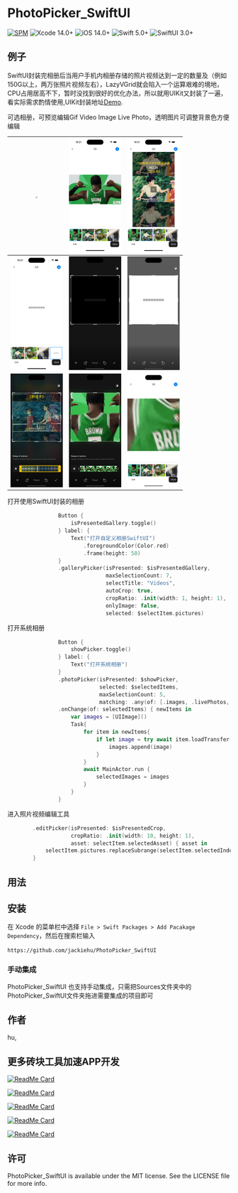 # PhotoPicker_SwiftUI


[![SPM](https://img.shields.io/badge/SPM-supported-DE5C43.svg?style=flat)](https://swift.org/package-manager/)
![Xcode 14.0+](https://img.shields.io/badge/Xcode-14.0%2B-blue.svg)
![iOS 14.0+](https://img.shields.io/badge/iOS-14.0%2B-blue.svg)
![Swift 5.0+](https://img.shields.io/badge/Swift-5.0%2B-orange.svg)
![SwiftUI 3.0+](https://img.shields.io/badge/SwiftUI-3.0%2B-orange.svg)

## 例子

SwiftUI封装完相册后当用户手机内相册存储的照片视频达到一定的数量及（例如150G以上，两万张照片视频左右），LazyVGrid就会陷入一个运算艰难的境地，CPU占用居高不下，暂时没找到很好的优化办法，所以就用UIKit又封装了一遍，看实际需求酌情使用,UIKit封装地址[Demo](https://github.com/jackiehu/PhotoPickerKit).

可选相册，可预览编辑Gif Video Image Live Photo，透明图片可调整背景色方便编辑

| <img src="Image/1.png" style="zoom:25%;" /> | <img src="Image/2.png" style="zoom:25%;" /> | <img src="Image/3.png" style="zoom:25%;" /> |
| ------------------------------------------- | ------------------------------------------- | ------------------------------------------- |
| <img src="Image/4.png" style="zoom:25%;" /> | <img src="Image/5.png" style="zoom:25%;" /> | <img src="Image/6.png" style="zoom:25%;" /> |
| <img src="Image/7.png" style="zoom:25%;" /> | <img src="Image/8.png" style="zoom:25%;" /> | <img src="Image/9.png" style="zoom:25%;" /> |

打开使用SwiftUI封装的相册

```swift
                Button {
                    isPresentedGallery.toggle()
                } label: {
                    Text("打开自定义相册SwiftUI")
                        .foregroundColor(Color.red)
                        .frame(height: 50)
                }
                .galleryPicker(isPresented: $isPresentedGallery,
                               maxSelectionCount: 7,
                               selectTitle: "Videos",
                               autoCrop: true,
                               cropRatio: .init(width: 1, height: 1),
                               onlyImage: false,
                               selected: $selectItem.pictures)
```

打开系统相册

```swift
                Button {
                    showPicker.toggle()
                } label: {
                    Text("打开系统相册")
                }
                .photoPicker(isPresented: $showPicker,
                             selected: $selectedItems,
                             maxSelectionCount: 5,
                             matching: .any(of: [.images, .livePhotos, .videos]))
                .onChange(of: selectedItems) { newItems in
                    var images = [UIImage]()
                    Task{
                        for item in newItems{
                            if let image = try await item.loadTransfer(type: UIImage.self){
                                images.append(image)
                            }
                        }
                        await MainActor.run {
                            selectedImages = images
                        }
                    }
                }
```

进入照片视频编辑工具

```swift
        .editPicker(isPresented: $isPresentedCrop,
                    cropRatio: .init(width: 10, height: 1),
                    asset: selectItem.selectedAsset) { asset in
            selectItem.pictures.replaceSubrange(selectItem.selectedIndex...selectItem.selectedIndex, with: [asset])
        }
```



## 用法


## 安装

在 Xcode 的菜单栏中选择 `File > Swift Packages > Add Pacakage Dependency`，然后在搜索栏输入

`https://github.com/jackiehu/PhotoPicker_SwiftUI`

### 手动集成

PhotoPicker_SwiftUI 也支持手动集成，只需把Sources文件夹中的PhotoPicker_SwiftUI文件夹拖进需要集成的项目即可


## 作者

hu, 

## 更多砖块工具加速APP开发

[![ReadMe Card](https://github-readme-stats.vercel.app/api/pin/?username=jackiehu&repo=SwiftMediator&theme=radical&locale=cn)](https://github.com/jackiehu/SwiftMediator)

[![ReadMe Card](https://github-readme-stats.vercel.app/api/pin/?username=jackiehu&repo=SwiftBrick&theme=radical&locale=cn)](https://github.com/jackiehu/SwiftBrick)

[![ReadMe Card](https://github-readme-stats.vercel.app/api/pin/?username=jackiehu&repo=SwiftLog&theme=radical&locale=cn)](https://github.com/jackiehu/SwiftLog)

[![ReadMe Card](https://github-readme-stats.vercel.app/api/pin/?username=jackiehu&repo=SwiftMesh&theme=radical&locale=cn)](https://github.com/jackiehu/SwiftMesh)

[![ReadMe Card](https://github-readme-stats.vercel.app/api/pin/?username=jackiehu&repo=SwiftNotification&theme=radical&locale=cn)](https://github.com/jackiehu/SwiftNotification)




## 许可

PhotoPicker_SwiftUI is available under the MIT license. See the LICENSE file for more info.
